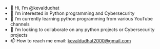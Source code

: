 - 👋 Hi, I’m @kevaldudhat
- 👀 I’m interested in Python programming and Cybersecurity
- 🌱 I’m currently learning python programming from various YouTube channels
- 💞️ I’m looking to collaborate on any python projects or Cybersecurity projects
- 📫 How to reach me email: kevaldudhat2000@gmail.com

<!---
kevaldudhat/kevaldudhat is a ✨ special ✨ repository because its `README.md` (this file) appears on your GitHub profile.
You can click the Preview link to take a look at your changes.
--->
